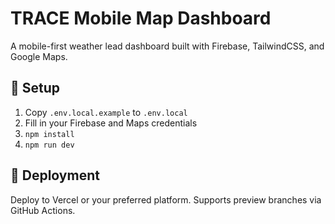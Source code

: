 # TRACE Mobile Map Dashboard

A mobile-first weather lead dashboard built with Firebase, TailwindCSS, and Google Maps.

## 🚀 Setup
1. Copy `.env.local.example` to `.env.local`
2. Fill in your Firebase and Maps credentials
3. `npm install`
4. `npm run dev`

## 🔄 Deployment
Deploy to Vercel or your preferred platform. Supports preview branches via GitHub Actions.
